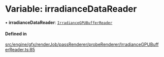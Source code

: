 # Variable: irradianceDataReader

• **irradianceDataReader**: [`IrradianceGPUBufferReader`](../classes/IrradianceGPUBufferReader.md)

#### Defined in

[src/engine/gfx/renderJob/passRenderer/probeRenderer/IrradianceGPUBufferReader.ts:85](https://github.com/Orillusion/orillusion/blob/main/src/engine/gfx/renderJob/passRenderer/probeRenderer/IrradianceGPUBufferReader.ts#L85)
